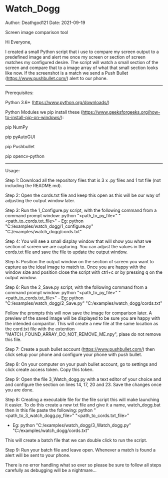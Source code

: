 # Watch_Dogg
Author: Deathgod121
Date: 2021-09-19

Screen image comparison tool

Hi Everyone,

I created a small Python script that i use to compare my screen output to a predefined image and alert me once my screen or section of screen matches my configured desire. The script will watch a small section of the screen and compare that to a image array of what that small section looks like now. If the screenshot is a match we send a Push Bullet (https://www.pushbullet.com/) alert to our phone.

-------------------------------------------------------------------------------------------------------------------------------------------------------------------

Prerequisites:

Python 3.6+ (https://www.python.org/downloads/)


Python Modules we pip install these (https://www.geeksforgeeks.org/how-to-install-pip-on-windows/):

pip NumPy

pip pyAutoGUI 

pip Pushbullet

pip opencv-python 

-------------------------------------------------------------------------------------------------------------------------------------------------------------------

Usage:

Step 1: Download all the repository files that is 3 x .py files and 1 txt file (not including the README.md).

Step 2: Open the cords.txt file and keep this open as this will be our way of adjusting the output window later.

Step 3: Run the 1_Configure.py script, with the following command from a command prompt window: python "<path_to_py_file>" "<path_to_cords.txt_file>"
        - Eg: python "C:/examples/watch_dogg/1_configure.py" "C:/examples/watch_dogg/cords.txt"
        
Step 4: You will see a small display window that will show you what we section of screen we are capturing. You can adjust the values in the cords.txt file and save the file to update the output window.

Step 5: Position the output window on the section of screen you want to capture as the ideal image to match to. Once you are happy with the window size and position close the script with ctrl+c or by pressing q on the output window.

Step 6: Run the 2_Save.py script, with the following command from a command prompt window: python "<path_to_py_file>" "<path_to_cords.txt_file>"
        - Eg: python "C:/examples/watch_dogg/2_Save.py" "C:/examples/watch_dogg/cords.txt"
        
Follow the prompts this will now save the image for comparison later. A preview of the saved image will be displayed to be sure you are happy with the intended comparitor. This will create a new file at the same location as the cord.txt file with the extention "MATCH_FOUND_ARRAY_DO_NOT_REMOVE_ME.npy", plase do not remove this file.

Step 7: Create a push bullet account (https://www.pushbullet.com/) then click setup your phone and configure your phone with push bullet.

Step 8: On your computer on your push bullet account, go to settings and click create access token. Copy this token.

Step 9: Open the file 3_Watch_dogg.py with a text editor of your choice and and configure the section on lines 14, 17, 20 and 23. Save the changes once you are done.

Step 8: Creating a executable file for the file script this will make launching it easier. To do this create a new txt file and give it a name, watch_dogg.bat then in this file paste the following: python "<path_to_3_watch_dogg.py_file>" "<path_to_cords.txt_file>"
   - Eg: python "C:/examples/watch_dogg/3_Watch_dogg.py" "C:/examples/watch_dogg/cords.txt"

This will create a batch file that we can double click to run the script.

Step 9: Run your batch file and leave open. Whenever a match is found a alert will be sent to your phone. 




There is no error handling what so ever so please be sure to follow all steps carefully as debugging will be a nightmare...
